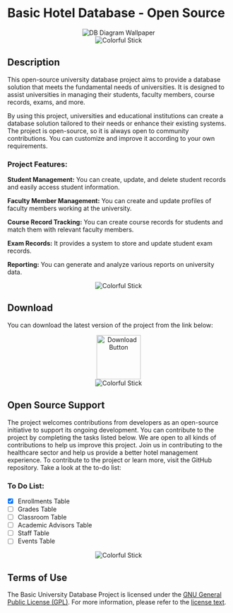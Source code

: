 # Basic Hotel Database - Open Source

<!-- KAPAK FOTOĞRAFI -->
<div style="text-align:center;">
    <img src="https://raw.githubusercontent.com/beydah/HotelDB-OpenSRC/main/ASSETS/Hotel_DB_Diagram.png" alt="DB Diagram Wallpaper">
</div>
<div style="text-align:center;">
    <img src="https://i.imgur.com/waxVImv.png" alt="Colorful Stick">
</div>

## Description

This open-source university database project aims to provide a database solution that meets the fundamental needs of universities. It is designed to assist universities in managing their students, faculty members, course records, exams, and more.

By using this project, universities and educational institutions can create a database solution tailored to their needs or enhance their existing systems. The project is open-source, so it is always open to community contributions. You can customize and improve it according to your own requirements.

### Project Features:

**Student Management:** You can create, update, and delete student records and easily access student information.

**Faculty Member Management:** You can create and update profiles of faculty members working at the university.

**Course Record Tracking:** You can create course records for students and match them with relevant faculty members.

**Exam Records:** It provides a system to store and update student exam records.

**Reporting:** You can generate and analyze various reports on university data.

<div style="text-align:center;">
    <img src="https://i.imgur.com/waxVImv.png" alt="Colorful Stick">
</div>

## Download

You can download the latest version of the project from the link below:

<div style="text-align:center;">
    <a href="https://github.com/beydah/HotelDB-OpenSRC/raw/main/DATABASE/Hotel_DB.bak">
        <img src="https://raw.githubusercontent.com/beydah/Assets-Repository/6124749180f95990813b306a33f9cd5fa8a32397/images/downloadButton.svg" alt="Download Button" height="100">
    </a>
</div>
<div style="text-align:center;">
    <img src="https://i.imgur.com/waxVImv.png" alt="Colorful Stick">
</div>

## Open Source Support

The project welcomes contributions from developers as an open-source initiative to support its ongoing development. You can contribute to the project by completing the tasks listed below.
We are open to all kinds of contributions to help us improve this project. Join us in contributing to the healthcare sector and help us provide a better hotel management experience.
To contribute to the project or learn more, visit the GitHub repository. Take a look at the to-do list:

### To Do List:

- [x] Enrollments Table
- [ ] Grades Table
- [ ] Classroom Table
- [ ] Academic Advisors Table
- [ ] Staff Table
- [ ] Events Table

<div style="text-align:center;">
    <img src="https://i.imgur.com/waxVImv.png" alt="Colorful Stick">
</div>

## Terms of Use

The Basic University Database Project is licensed under the [GNU General Public License (GPL)](https://github.com/beydah/HotelDB-OpenSRC/blob/main/LICENSE). For more information, please refer to the [license text](https://github.com/beydah/HotelDB-OpenSRC/blob/main/LICENSE).
